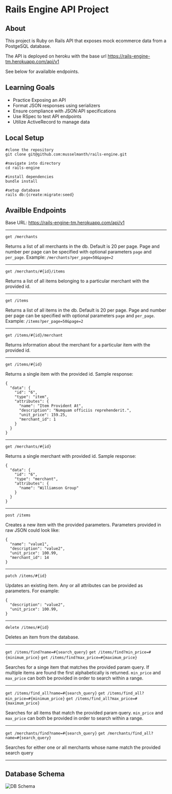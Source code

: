 # Rails Engine API Project

## About

This project is Ruby on Rails API that exposes mock ecommerce data from a PostgeSQL database.

The API is deployed on heroku with the base url https://rails-engine-tm.herokuapp.com/api/v1

See below for availalble endpoints.

## Learning Goals

- Practice Exposing an API
- Format JSON responses using serializers
- Ensure compliance with JSON:API specifications
- Use RSpec to test API endpoints
- Utilize ActiveRecord to manage data

## Local Setup

    #clone the repository
    git clone git@github.com:musselmanth/rails-engine.git

    #navigate into directory
    cd rails-engine

    #install dependencies
    bundle install

    #setup database
    rails db:{create:migrate:seed}

## Availble Endpoints

Base URL: https://rails-engine-tm.herokuapp.com/api/v1

---

`get /merchants`

Returns a list of all merchants in the db. Default is 20 per page. Page and number per page can be specified with optional parameters `page` and `per_page`. Example:
`/merchants?per_page=50&page=2`

---

`get /merchants/#{id}/items`

Returns a list of all items belonging to a particular merchant with the provided id.

---

`get /items`

Returns a list of all items in the db. Default is 20 per page. Page and number per page can be specified with optional parameters `page` and `per_page`. Example:
`/items?per_page=50&page=2`

---

`get /items/#{id}/merchant`

Returns information about the merchant for a particular item with the provided id.

---

`get /items/#{id}`

Returns a single item with the provided id. Sample response:

    {
      "data": {
        "id": "6",
        "type": "item",
        "attributes": {
          "name": "Item Provident At",
          "description": "Numquam officiis reprehenderit.",
          "unit_price": 159.25,
          "merchant_id": 1
        }
      }
    }

---

`get /merchants/#{id}`

Returns a single merchant with provided id. Sample response:

    {
      "data": {
        "id": "6",
        "type": "merchant",
        "attributes": {
          "name": "Williamson Group"
        }
      }
    }

---

`post /items`

Creates a new item with the provided parameters. Parameters provided in raw JSON could look like:

    {
      "name": "value1",
      "description": "value2",
      "unit_price": 100.99,
      "merchant_id": 14
    }

---

`patch /items/#{id}`

Updates an existing item. Any or all attributes can be provided as parameters. For example:

    {
      "description": "value2",
      "unit_price": 100.99,
    }

---

`delete /itmes/#{id}`

Deletes an item from the database.

---

`get /items/find?name=#{search_query}`
`get /items/find?min_price=#{minimum_price}`
`get /items/find?max_price=#{maximum_price}`

Searches for a singe item that matches the provided param query. If multiple items are found the first alphabetically is returned. `min_price` and `max_price` can both be provided in order to search within a range.

---

`get /items/find_all?name=#{search_query}`
`get /items/find_all?min_price=#{minimum_price}`
`get /items/find_all?max_price=#{maximum_price}`

Searches for all items that match the provided param query. `min_price` and `max_price` can both be provided in order to search within a range.

---

`get /merchants/find?name=#{search_query}`
`get /merchants/find_all?name=#{search_query}`

Searches for either one or all merchants whose name match the provided search query

---

## Database Schema

![DB Schema](https://user-images.githubusercontent.com/25420663/192656265-04a3fdbc-0111-4a23-83f1-a5e5af5b7e74.png "DB Schema")
